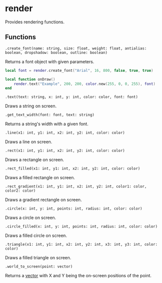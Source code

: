# render
Provides rendering functions.

## Functions

``.create_font(name: string, size: float, weight: float, antialias: boolean, dropshadow: boolean, outline: boolean)``

Returns a font object with given parameters.

```lua
local font = render.create_font("Arial", 16, 800, false, true, true)

local function onDraw()
    render.text("Example", 200, 200, color.new(255, 0, 0, 255), font)
end
```

``.text(text: string, x: int, y: int, color: color, font: font)``

Draws a string on screen.

``.get_text_width(font: font, text: string)``

Returns a string's width with a given font.

``.line(x1: int, y1: int, x2: int, y2: int, color: color)``

Draws a line on screen.

``.rect(x1: int, y1: int, x2: int, y2: int, color: color)``

Draws a rectangle on screen.

``.rect_filled(x1: int, y1: int, x2: int, y2: int, color: color)``

Draws a filled rectangle on screen.

``.rect_gradient(x1: int, y1: int, x2: int, y2: int, color1: color, color2: color)``

Draws a gradient rectangle on screen.

``.circle(x: int, y: int, points: int, radius: int, color: color)``

Draws a circle on screen.

``.circle_filled(x: int, y: int, points: int, radius: int, color: color)``

Draws a filled circle on screen.

``.triangle(x1: int, y1: int, x2: int, y2: int, x3: int, y3: int, color: color)``

Draws a filled triangle on screen.

``.world_to_screen(point: vector)``

Returns a [vector](../Classes/vector.md) with X and Y being the on-screen positions of the point.